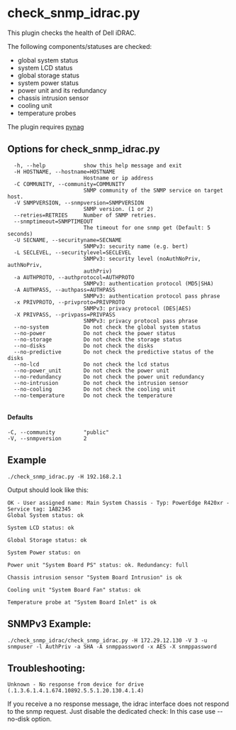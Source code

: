 # check_snmp_idrac.py

This plugin checks the health of Dell iDRAC.

The following components/statuses are checked:

- global system status
- system LCD status
- global storage status
- system power status
- power unit and its redundancy
- chassis intrusion sensor
- cooling unit
- temperature probes

The plugin requires [pynag]

## Options for check_snmp_idrac.py
```
  -h, --help            show this help message and exit
  -H HOSTNAME, --hostname=HOSTNAME
                        Hostname or ip address
  -C COMMUNITY, --community=COMMUNITY
                        SNMP community of the SNMP service on target host.
  -V SNMPVERSION, --snmpversion=SNMPVERSION
                        SNMP version. (1 or 2)
  --retries=RETRIES     Number of SNMP retries.
  --snmptimeout=SNMPTIMEOUT
                        The timeout for one snmp get (Default: 5 seconds)
  -U SECNAME, --securityname=SECNAME
                        SNMPv3: security name (e.g. bert)
  -L SECLEVEL, --securitylevel=SECLEVEL
                        SNMPv3: security level (noAuthNoPriv, authNoPriv,
                        authPriv)
  -a AUTHPROTO, --authprotocol=AUTHPROTO
                        SNMPv3: authentication protocol (MD5|SHA)
  -A AUTHPASS, --authpass=AUTHPASS
                        SNMPv3: authentication protocol pass phrase
  -x PRIVPROTO, --privproto=PRIVPROTO
                        SNMPv3: privacy protocol (DES|AES)
  -X PRIVPASS, --privpass=PRIVPASS
                        SNMPv3: privacy protocol pass phrase
  --no-system           Do not check the global system status
  --no-power            Do not check the power status
  --no-storage          Do not check the storage status
  --no-disks            Do not check the disks
  --no-predictive       Do not check the predictive status of the disks
  --no-lcd              Do not check the lcd status
  --no-power_unit       Do not check the power unit
  --no-redundancy       Do not check the power unit redundancy
  --no-intrusion        Do not check the intrusion sensor
  --no-cooling          Do not check the cooling unit
  --no-temperature      Do not check the temperature


```

#### Defaults
```
-C, --community         "public"
-V, --snmpversion       2
```

## Example

```
./check_snmp_idrac.py -H 192.168.2.1
```

Output should look like this:
```
OK - User assigned name: Main System Chassis - Typ: PowerEdge R420xr - Service tag: 1AB2345
Global System status: ok

System LCD status: ok

Global Storage status: ok

System Power status: on

Power unit "System Board PS" status: ok. Redundancy: full

Chassis intrusion sensor "System Board Intrusion" is ok

Cooling unit "System Board Fan" status: ok

Temperature probe at "System Board Inlet" is ok
```

## SNMPv3 Example:

```
./check_snmp_idrac/check_snmp_idrac.py -H 172.29.12.130 -V 3 -u snmpuser -l AuthPriv -a SHA -A snmppassword -x AES -X snmppassword
```

## Troubleshooting:

```
Unknown - No response from device for drive (.1.3.6.1.4.1.674.10892.5.5.1.20.130.4.1.4)

````

If you receive a no response message, the idrac interface does not respond to the snmp request.
Just disable the dedicated check: In this case use --no-disk option.



   [pynag]:<https://github.com/pynag/pynag>
